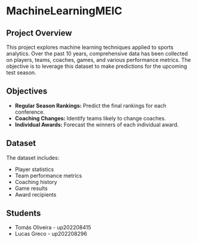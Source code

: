 # MachineLearningMEIC

## Project Overview

This project explores machine learning techniques applied to sports analytics. Over the past 10 years, comprehensive data has been collected on players, teams, coaches, games, and various performance metrics. The objective is to leverage this dataset to make predictions for the upcoming test season.

## Objectives

- **Regular Season Rankings:** Predict the final rankings for each conference.
- **Coaching Changes:** Identify teams likely to change coaches.
- **Individual Awards:** Forecast the winners of each individual award.

## Dataset

The dataset includes:
- Player statistics
- Team performance metrics
- Coaching history
- Game results
- Award recipients

## Students

- Tomás Oliveira - up202208415
- Lucas Greco - up202208296